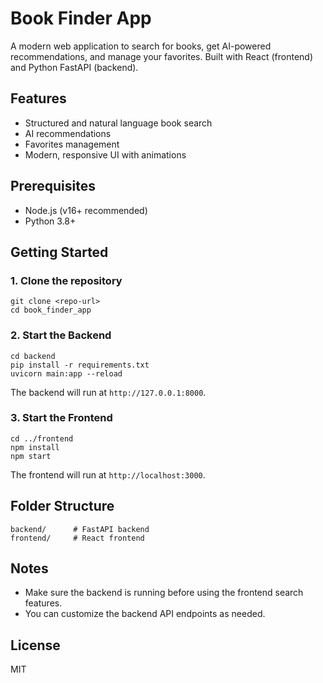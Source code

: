 # Book Finder App

A modern web application to search for books, get AI-powered recommendations, and manage your favorites. Built with React (frontend) and Python FastAPI (backend).

## Features
- Structured and natural language book search
- AI recommendations
- Favorites management
- Modern, responsive UI with animations

## Prerequisites
- Node.js (v16+ recommended)
- Python 3.8+

## Getting Started

### 1. Clone the repository
```
git clone <repo-url>
cd book_finder_app
```


### 2. Start the Backend
```
cd backend
pip install -r requirements.txt
uvicorn main:app --reload
```
The backend will run at `http://127.0.0.1:8000`.

### 3. Start the Frontend
```
cd ../frontend
npm install
npm start
```
The frontend will run at `http://localhost:3000`.

## Folder Structure
```
backend/      # FastAPI backend
frontend/     # React frontend
```

## Notes
- Make sure the backend is running before using the frontend search features.
- You can customize the backend API endpoints as needed.

## License
MIT
